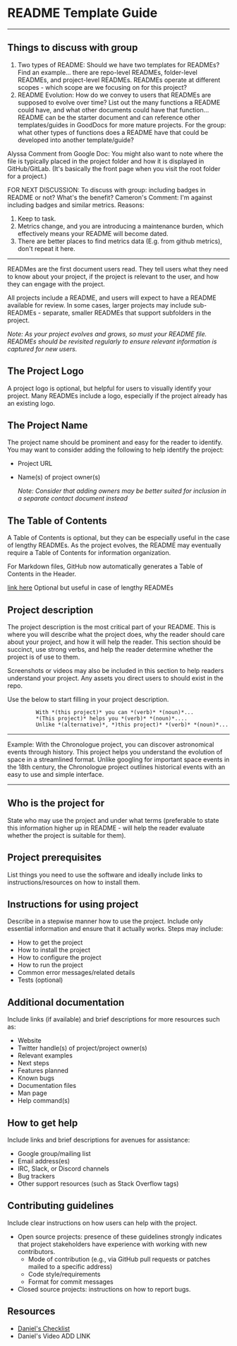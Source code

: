 # README Template Guide

---
## Things to discuss with group 

1. Two types of README: Should we have two templates for READMEs? Find an example... there are repo-level READMEs, folder-level READMEs, and project-level READMEs. READMEs operate at different scopes - which scope are we focusing on for this project? 
2. README Evolution: How do we convey to users that READMEs are supposed to evolve over time? List out the many functions a README could have, and what other documents could have that function... README can be the starter document and can reference other templates/guides in GoodDocs for more mature projects. For the group: what other types of functions does a README have that could be developed into another template/guide? 

Alyssa Comment from Google Doc: You might also want to note where the file is typically placed in the project folder and how it is displayed in GitHub/GitLab. (It's basically the front page when you visit the root folder for a project.)

FOR NEXT DISCUSSION: To discuss with group: including badges in README or not? What's the benefit?
Cameron's Comment: I'm against including badges and similar metrics. Reasons:
1. Keep to task.
2. Metrics change, and you are introducing a maintenance burden, which effectively means your README will become dated.
3. There are better places to find metrics data (E.g. from github metrics), don't repeat it here.

---

READMes are the first document users read. They tell users what they need to know about your project, if the project is relevant to the user, and how they can engage with the project. 

All projects include a README, and users will expect to have a README available for review. In some cases, larger projects may include sub-READMEs - separate, smaller READMEs that support subfolders in the project.

*Note: As your project evolves and grows, so must your README file. READMEs should be revisited regularly to ensure relevant information is captured for new users.*

## The Project Logo
A project logo is optional, but helpful for users to visually identify your project. Many READMEs include a logo, especially if the project already has an existing logo.

## The Project Name
The project name should be prominent and easy for the reader to identify. You may want to consider adding the following to help identify the project:
- Project URL
- Name(s) of project owner(s)

    *Note: Consider that adding owners may be better suited for inclusion in a separate contact document instead*


## The Table of Contents
A Table of Contents is optional, but they can be especially useful in the case of lengthy READMEs. As the project evolves, the README may eventually require a Table of Contents for information organization.

For Markdown files, GitHub now automatically generates a Table of Contents in the Header.

[link here](https://github.com/thegooddocsproject/templates/blob/dev/CONTRIBUTING.md?plain=1)
Optional but useful in case of lengthy READMEs

## Project description
The project description is the most critical part of your README. This is where you will describe what the project does, why the reader should care about your project, and how it will help the reader. This section should be succinct, use strong verbs, and help the reader determine whether the project is of use to them.  

Screenshots or videos may also be included in this section to help readers understand your project. Any assets you direct users to should exist in the repo.

Use the below to start filling in your project description. 


             With *(this project)* you can *(verb)* *(noun)*...
             *(This project)* helps you *(verb)* *(noun)*....
             Unlike *(alternative)*, *)this project)* *(verb)* *(noun)*... 


---

Example: With the Chronologue project, you can discover astronomical events through history. This project helps you understand the evolution of space in a streamlined format. Unlike googling for important space events in the 18th century, the Chronologue project outlines historical events with an easy to use and simple interface.

---

## Who is the project for
State who may use the project and under what terms (preferable to state this information higher up in README - will help the reader evaluate whether the project is suitable for them).  

## Project prerequisites
List things you need to use the software and ideally include links to instructions/resources on how to install them. 

## Instructions for using project
Describe in a stepwise manner how to use the project. Include only essential information and ensure that it actually works. Steps may include:  

- How to get the project
- How to install the project
- How to configure the project
- How to run the project
- Common error messages/related details
- Tests (optional)
 
## Additional documentation
Include links (if available) and brief descriptions for more resources such as:
- Website
- Twitter handle(s) of project/project owner(s) 
- Relevant examples
- Next steps
- Features planned
- Known bugs
- Documentation files
- Man page
- Help command(s)
 
 
## How to get help
Include links and brief descriptions for avenues for assistance:
- Google group/mailing list 
- Email address(es)
- IRC, Slack, or Discord channels 
- Bug trackers
- Other support resources (such as Stack Overflow tags)
 
## Contributing guidelines
Include clear instructions on how users can help with the project.
 
- Open source projects: presence of these guidelines strongly indicates that project stakeholders have experience with working with new contributors.
  - Mode of contribution (e.g., via GitHub pull requests or patches mailed to a specific address)
  - Code style/requirements
  - Format for commit messages
- Closed source projects: instructions on how to report bugs.

## Resources
- [Daniel's Checklist](https://github.com/ddbeck/readme-checklist/blob/main/checklist.md)
- Daniel's Video ADD LINK